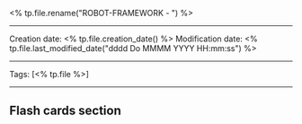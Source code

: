 <% tp.file.rename("ROBOT-FRAMEWORK - ") %>

----
Creation date: <% tp.file.creation_date() %>
Modification date: <% tp.file.last_modified_date("dddd Do MMMM YYYY HH:mm:ss") %>

----

 Tags: [<% tp.file %>]






---
## Flash cards section
